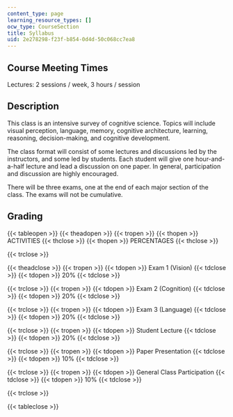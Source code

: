 ```yaml
---
content_type: page
learning_resource_types: []
ocw_type: CourseSection
title: Syllabus
uid: 2e278298-f23f-b854-0d4d-50c068cc7ea8
---
```


Course Meeting Times
--------------------

Lectures: 2 sessions / week, 3 hours / session

Description
-----------

This class is an intensive survey of cognitive science. Topics will include visual perception, language, memory, cognitive architecture, learning, reasoning, decision-making, and cognitive development.

The class format will consist of some lectures and discussions led by the instructors, and some led by students. Each student will give one hour-and-a-half lecture and lead a discussion on one paper. In general, participation and discussion are highly encouraged.

There will be three exams, one at the end of each major section of the class. The exams will not be cumulative.

Grading
-------

{{< tableopen >}}
{{< theadopen >}}
{{< tropen >}}
{{< thopen >}}
ACTIVITIES
{{< thclose >}}
{{< thopen >}}
PERCENTAGES
{{< thclose >}}

{{< trclose >}}

{{< theadclose >}}
{{< tropen >}}
{{< tdopen >}}
Exam 1 (Vision)
{{< tdclose >}}
{{< tdopen >}}
20%
{{< tdclose >}}

{{< trclose >}}
{{< tropen >}}
{{< tdopen >}}
Exam 2 (Cognition)
{{< tdclose >}}
{{< tdopen >}}
20%
{{< tdclose >}}

{{< trclose >}}
{{< tropen >}}
{{< tdopen >}}
Exam 3 (Language)
{{< tdclose >}}
{{< tdopen >}}
20%
{{< tdclose >}}

{{< trclose >}}
{{< tropen >}}
{{< tdopen >}}
Student Lecture
{{< tdclose >}}
{{< tdopen >}}
20%
{{< tdclose >}}

{{< trclose >}}
{{< tropen >}}
{{< tdopen >}}
Paper Presentation
{{< tdclose >}}
{{< tdopen >}}
10%
{{< tdclose >}}

{{< trclose >}}
{{< tropen >}}
{{< tdopen >}}
General Class Participation
{{< tdclose >}}
{{< tdopen >}}
10%
{{< tdclose >}}

{{< trclose >}}

{{< tableclose >}}